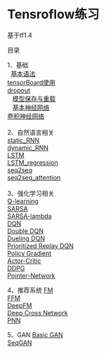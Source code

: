 Tensroflow练习
======

基于tf1.4

目录

1、基础<br> 
    [基本语法<br>](https://github.com/princewen/tensorflow_practice/blob/master/basic/basic.py) 
    [tensorBoard使用<br>](https://github.com/princewen/tensorflow_practice/blob/master/basic/tensorBoard.py)
    [dropout<br>](https://github.com/princewen/tensorflow_practice/blob/master/basic/dropout.py)
    [模型保存与重载<br>](https://github.com/princewen/tensorflow_practice/blob/master/basic/save2file.py)
    [基本神经网络<br>](https://github.com/princewen/tensorflow_practice/blob/master/basic/first_nerual_network.py)
    [卷积神经网络<br>](https://github.com/princewen/tensorflow_practice/blob/master/basic/CNN.py)
<br>
2、自然语言相关<br>
    [static_RNN<br>](https://github.com/princewen/tensorflow_practice/blob/master/nlp/RNN_static_cell.py)
    [dynamic_RNN<br>](https://github.com/princewen/tensorflow_practice/blob/master/nlp/RNN_dynamic_cell.py)
    [LSTM<br>](https://github.com/princewen/tensorflow_practice/blob/master/nlp/LSTM.py)
    [LSTM_regression<br>](https://github.com/princewen/tensorflow_practice/blob/master/nlp/LSTM_Regression.py)
    [seq2seq<br>](https://github.com/princewen/tensorflow_practice/blob/master/nlp/basic_seq2seq.py)
    [seq2seq_attention<br>](https://github.com/princewen/tensorflow_practice/tree/master/nlp/chat_bot_seq2seq_attention)
<br>
3、强化学习相关<br>
    [Q-learning<br>](https://github.com/princewen/tensorflow_practice/tree/master/RL/my_q_learning_new)
    [SARSA<br>](https://github.com/princewen/tensorflow_practice/tree/master/RL/SARSA)
    [SARSA-lambda<br>](https://github.com/princewen/tensorflow_practice/tree/master/RL/sarsa_lambda)
    [DQN<br>](https://github.com/princewen/tensorflow_practice/tree/master/RL/DQN-demo)
    [Double DQN<br>](https://github.com/princewen/tensorflow_practice/tree/master/RL/Double-DQN-demo)
    [Dueling DQN<br>](https://github.com/princewen/tensorflow_practice/tree/master/RL/Dueling%20DQN%20Demo)
    [Prioritized Replay DQN<br>](https://github.com/princewen/tensorflow_practice/tree/master/RL/Prioritized_Replay_DQN_demo)
    [Policy Gradient<br>](https://github.com/princewen/tensorflow_practice/tree/master/RL/Basic-Policy-Network)
    [Actor-Critic<br>](https://github.com/princewen/tensorflow_practice/tree/master/RL/Basic-Actor-Critic)
    [DDPG<br>](https://github.com/princewen/tensorflow_practice/tree/master/RL/Basic-DDPG)
    [Pointer-Network<br>](https://github.com/princewen/tensorflow_practice/tree/master/RL/myPtrNetwork)

4、推荐系统
    [FM<br>](https://github.com/princewen/tensorflow_practice/tree/master/recommendation/recommendation-FM-demo)
    [FFM<br>](https://github.com/princewen/tensorflow_practice/tree/master/recommendation/recommendation-FFM-Demo)
    [DeepFM<br>](https://github.com/princewen/tensorflow_practice/tree/master/recommendation/Basic-DeepFM-model)
    [Deep Cross Network<br>](https://github.com/princewen/tensorflow_practice/tree/master/recommendation/Basic-DCN-Demo)
    [PNN<br>](https://github.com/princewen/tensorflow_practice/tree/master/recommendation/Basic-PNN-Demo)

5、GAN
    [Basic GAN<br>](https://github.com/princewen/tensorflow_practice/blob/master/GAN/GAN.py)
    [SeqGAN<br>](https://github.com/princewen/tensorflow_practice/tree/master/GAN/seqgan)
